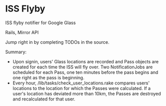 ISS Flyby
========

ISS flyby notifier for Google Glass

Rails, Mirror API

Jump right in by completing TODOs in the source.

Summary:

- Upon signin, users' Glass locations are recorded and Pass objects are created for each time the ISS will fly over. Two NotificationJobs are scheduled for each Pass, one ten minutes before the pass begins and one right as the pass is beginning.
- Every hour, /lib/tasks/check_user_locations.rake compares users' locations to the location for which the Passes were calculated. If a user's location has deviated more than 10km, the Passes are destroyed and recalculated for that user.